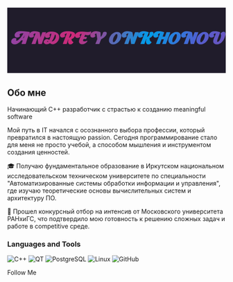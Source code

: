 [![Header ](https://github.com/torokar/torokar/blob/main/assets/download.gif)](https://m.vk.com/bollars)

## Обо мне

Начинающий C++ разработчик с страстью к созданию meaningful software

Мой путь в IT начался с осознанного выбора профессии, который превратился в настоящую passion. Сегодня программирование стало для меня не просто учебой, а способом мышления и инструментом создания ценностей.

🎓 Получаю фундаментальное образование в Иркутском национальном исследовательском техническом университете по специальности "Автоматизированные системы обработки информации и управления", где изучаю теоретические основы вычислительных систем и архитектуру ПО.

🚀 Прошел конкурсный отбор на интенсив от Московского университета РАНхиГС, что подтвердило мою готовность к решению сложных задач и работе в competitive среде.

### Languages and Tools
![С++](https://img.shields.io/badge/С++-00B7EB)
![QT](https://img.shields.io/badge/QT-00B7EB)
![PostgreSQL](https://img.shields.io/badge/PostgreSQL-00B7EB)
![Linux](https://img.shields.io/badge/Linux-00B7EB)
![GitHub](https://img.shields.io/badge/GitHub-00B7EB)

Follow Me
